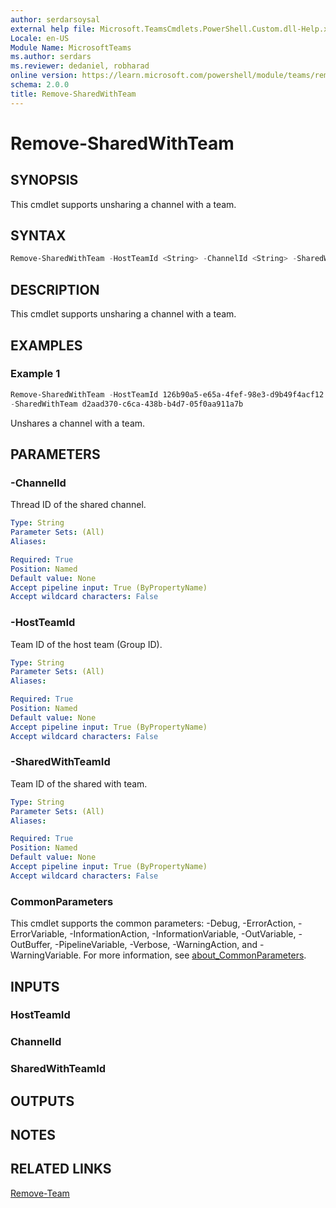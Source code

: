 ```yaml
---
author: serdarsoysal
external help file: Microsoft.TeamsCmdlets.PowerShell.Custom.dll-Help.xml
Locale: en-US
Module Name: MicrosoftTeams
ms.author: serdars
ms.reviewer: dedaniel, robharad
online version: https://learn.microsoft.com/powershell/module/teams/remove-sharedwithteam
schema: 2.0.0
title: Remove-SharedWithTeam
---
```


# Remove-SharedWithTeam

## SYNOPSIS
This cmdlet supports unsharing a channel with a team.

## SYNTAX
```PowerShell
Remove-SharedWithTeam -HostTeamId <String> -ChannelId <String> -SharedWithTeamId <String> [<CommonParameters>]
```

## DESCRIPTION
This cmdlet supports unsharing a channel with a team.

## EXAMPLES

### Example 1
```PowerShell
Remove-SharedWithTeam -HostTeamId 126b90a5-e65a-4fef-98e3-d9b49f4acf12 -ChannelId 19:cUfyYYw3h_t-1KG8-WkvVa7KLEsIx-JHmyeG43VJojg1@thread.tacv2
-SharedWithTeam d2aad370-c6ca-438b-b4d7-05f0aa911a7b
```

Unshares a channel with a team.

## PARAMETERS

### -ChannelId
Thread ID of the shared channel.

```yaml
Type: String
Parameter Sets: (All)
Aliases:

Required: True
Position: Named
Default value: None
Accept pipeline input: True (ByPropertyName)
Accept wildcard characters: False
```

### -HostTeamId
Team ID of the host team (Group ID).

```yaml
Type: String
Parameter Sets: (All)
Aliases:

Required: True
Position: Named
Default value: None
Accept pipeline input: True (ByPropertyName)
Accept wildcard characters: False
```

### -SharedWithTeamId
Team ID of the shared with team.

```yaml
Type: String
Parameter Sets: (All)
Aliases:

Required: True
Position: Named
Default value: None
Accept pipeline input: True (ByPropertyName)
Accept wildcard characters: False
```

### CommonParameters
This cmdlet supports the common parameters: -Debug, -ErrorAction, -ErrorVariable, -InformationAction, -InformationVariable, -OutVariable, -OutBuffer, -PipelineVariable, -Verbose, -WarningAction, and -WarningVariable. For more information, see [about_CommonParameters](https://go.microsoft.com/fwlink/?LinkID=113216).

## INPUTS

### HostTeamId

### ChannelId

### SharedWithTeamId

## OUTPUTS

## NOTES

## RELATED LINKS
[Remove-Team](https://learn.microsoft.com/powershell/module/teams/remove-team)
